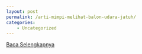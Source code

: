 ```yaml
---
layout: post
permalink: /arti-mimpi-melihat-balon-udara-jatuh/
categories:
    - Uncategorized
---
```


[Baca Selengkapnya](/03)
